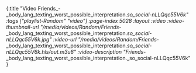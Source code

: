{:title "Video Friends_-_body_lang_texting_worst_possible_interpretation._so_social-nLLQqc55V6k" :tags ["playlist-Random" "video"] :page-index 5028 :layout :video :video-thumbnail-url "/media/videos/Random/Friends_-_body_lang_texting_worst_possible_interpretation._so_social-nLLQqc55V6k.jpg" :video-url "/media/videos/Random/Friends_-_body_lang_texting_worst_possible_interpretation._so_social-nLLQqc55V6k.hls/out.m3u8" :video-description "Friends_-_body_lang_texting_worst_possible_interpretation._so_social-nLLQqc55V6k" }
